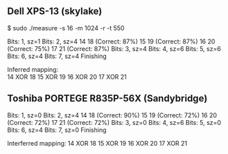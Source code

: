 
## Dell XPS-13 (skylake)

$ sudo ./measure -s 16  -m 1024 -r -t 550

Bits: 1, sz=1
Bits: 2, sz=4
14 18  (Correct: 87%)
15 19  (Correct: 87%)
16 20  (Correct: 75%)
17 21  (Correct: 87%)
Bits: 3, sz=4
Bits: 4, sz=6
Bits: 5, sz=6
Bits: 6, sz=4
Bits: 7, sz=4
Finishing

Inferred mapping:  
14 XOR 18
15 XOR 19
16 XOR 20
17 XOR 21

## Toshiba PORTEGE R835P-56X (Sandybridge)

Bits: 1, sz=0
Bits: 2, sz=4
14 18  (Correct: 90%)
15 19  (Correct: 72%)
16 20  (Correct: 72%)
17 21  (Correct: 72%)
Bits: 3, sz=0
Bits: 4, sz=6
Bits: 5, sz=0
Bits: 6, sz=4
Bits: 7, sz=0
Finishing

Interferred mapping:
14 XOR 18
15 XOR 19
16 XOR 20
17 XOR 21
